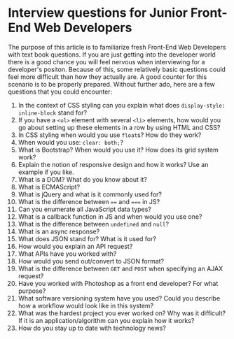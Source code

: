 # Interview questions for Junior Front-End Web Developers

The purpose of this article is to familiarize fresh Front-End Web Developers with text book questions. If you are just getting into the developer world there is a good chance you will feel nervous when interviewing for a developer's positon. Because of this, some relatively basic questions could feel more difficult than how they actually are. A good counter for this scenario is to be properly prepared. Without further ado, here are a few questions that you could encounter:

1. In the context of CSS styling can you explain what does `display-style: inline-block` stand for?
2. If you have a `<ul>` element with several `<li>` elements, how would you go about setting up these elements in a row by using HTML and CSS?
3. In CSS styling when would you use `float`s? How do they work?
4. When would you use: `clear: both;`?
5. What is Bootstrap? When would you use it? How does its grid system work?
6. Explain the notion of responsive design and how it works? Use an example if you like.
7. What is a DOM? What do you know about it?
8. What is ECMAScript?
9. What is jQuery and what is it commonly used for?
10. What is the difference between `==` and `===` in JS?
11. Can you enumerate all JavaScript data types?
12. What is a callback function in JS and when would you use one?
13. What is the difference between `undefined` and `null`?
14. What is an async response?
15. What does JSON stand for? What is it used for?
16. How would you explain an API request?
17. What APIs have you worked with?
18. How would you send out/convert to JSON format?
19. What is the difference between `GET` and `POST` when specifying an AJAX request?
20. Have you worked with Photoshop as a front end developer? For what purpose?
21. What software versioning system have you used? Could you describe how a workflow would look like in this system?
22. What was the hardest project you ever worked on? Why was it difficult? If it is an application/algorithm can you explain how it works?
23. How do you stay up to date with technology news?
